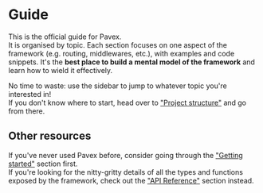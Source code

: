 # Guide

This is the official guide for Pavex.  
It is organised by topic. Each section focuses on one aspect of the framework
(e.g. routing, middlewares, etc.), with examples and code snippets.
It's the **best place to build a mental model of the framework** and learn how to wield it effectively.

No time to waste: use the sidebar to jump to whatever topic you're interested in!  
If you don't know where to start, head over to ["Project structure"](project_structure.md) and go from there.

## Other resources

If you've never used Pavex before,
consider going through the ["Getting started"](../getting_started/index.md) section first.  
If you're looking for the nitty-gritty details of all the types and functions exposed by the framework,
check out the ["API Reference"](../api_reference/pavex/index.html) section instead.
